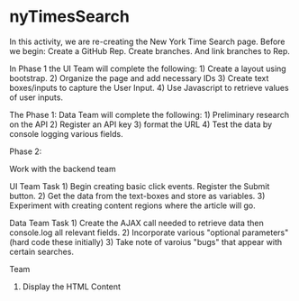 # nyTimesSearch
In this activity, we are re-creating the New York Time Search page.
Before we begin:
    Create a GitHub Rep.
    Create branches.
    And link branches to Rep.

In Phase 1 the UI Team  will complete the following:
    1) Create a layout using bootstrap.
    2) Organize the page and add necessary IDs
    3) Create text boxes/inputs to capture the User Input. 
    4) Use Javascript to retrieve values of user inputs.

The Phase 1: Data Team will complete the following:
    1) Preliminary research on the API
    2) Register an API key
    3) format the URL 
    4) Test the data by console logging various fields.

Phase 2:

Work with the backend team

UI Team Task
    1) Begin creating basic click events. Register the Submit button.
    2) Get the data from the text-boxes and store as variables.
    3) Experiment with creating content regions where the article will go.

Data Team Task
    1) Create the AJAX call needed to retrieve data then console.log all relevant fields.
    2) Incorporate various "optional parameters" (hard code these initially)
    3) Take note of varoius "bugs" that appear with certain searches.

Team
1) Display the HTML Content